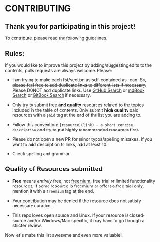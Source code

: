 # CONTRIBUTING

## Thank you for participating in this project!

To contribute, please read the following guidelines.

## Rules:

If you would like to improve this project by adding/suggesting edits to the contents, pulls requests are always welcome. Please:

* <del>I am trying to make each list/section as self-contained as I can. So, please feel free to add duplicate links to different lists if necessary.</del> Please DONOT add duplicate links. Use [GitHub Search](https://github.com/rsapkf/42/search?q=something&unscoped_q=something) or [mdBook Search](https://rsapkf.github.io/42/?search=something) or [GitBook Search](https://rsapkff.gitbook.io/42/?q=something) if necessary.

* Only try to submit free **and quality** resources related to the topics included in the [table of contents](README.md#table-of-contents). Only submit __high quality__ paid resources with a `paid` tag at the end of the list you are adding to.

* Follow this convention: `[resource](link) - a short concise description` and try to put highly recommended resources first.

* Please do not open a new PR for minor typos/spelling mistakes. If you want to add description to links, add at least 10.

* Check spelling and grammar.

## Quality of Resources submitted

* **Free** means *entirely* free, not [freemium](https://en.wikipedia.org/wiki/Freemium), free trial or limited functionality resources. If some resource is freemium or offers a free trial only, mention it with a ```freemium``` tag at the end.

* Your contribution may be denied if the resource does not satisfy necessary curation.

* This repo loves open source and Linux. If your resource is closed-source and/or Windows/Mac specific, it may have to go through a stricter review.

Now let's make this list awesome and even more valuable!
